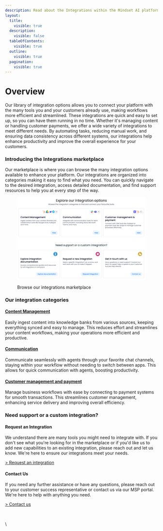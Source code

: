 ```yaml
---
description: Read about the Integrations within the Mindset AI platform.
layout:
  title:
    visible: true
  description:
    visible: false
  tableOfContents:
    visible: true
  outline:
    visible: true
  pagination:
    visible: true
---
```


# Overview

Our library of integration options allows you to connect your platform with the many tools you and your customers already use, making workflows more efficient and streamlined. These integrations are quick and easy to set up, so you can have them running in no time. Whether it's managing content or handling customer payments, we offer a wide variety of integrations to meet different needs. By automating tasks, reducing manual work, and ensuring data consistency across different systems, our integrations help enhance productivity and improve the overall experience for your customers.

### Introducing the Integrations marketplace

Our marketplace is where you can browse the many integration options available to enhance your platform. Our integrations are organized into categories making it easy to find what you need. You can quickly navigate to the desired integration, access detailed documentation, and find support resources to help you at every step of the way.

<figure><img src="../.gitbook/assets/marketplace (3).png" alt=""><figcaption><p>Browse our integrations marketplace</p></figcaption></figure>

### Our integration categories

#### [**Content Management**](content-management/)

Easily ingest content into knowledge banks from various sources, keeping everything synced and easy to manage. This reduces effort and streamlines your content workflows, making your operations more efficient and productive.

#### [**Communication**](communication/)

Communicate seamlessly with agents through your favorite chat channels, staying within your workflow without needing to switch between apps. This allows for quick communication with agents, boosting productivity.

#### [**Customer management and payment**](customer-management-and-payment/)

Manage business workflows with ease by connecting to payment systems for smooth transactions. This streamlines customer management, enhancing service delivery and improving overall efficiency.

### Need support or a custom integration?

#### Request an Integration

We understand there are many tools you might need to integrate with. If you don't see what you're looking for in the marketplace or if you'd like us to add new capabilities to an existing integration, please reach out and let us know. We're here to ensure our integrations meet your needs.

[> Request an integration](https://mindset-ai.atlassian.net/servicedesk/customer/portal/1/group/10/create/40)

#### Contact Us

If you need any further assistance or have any questions, please reach out to your customer success representative or contact us via our MSP portal. We're here to help with anything you need.

[> Contact us](https://mindset-ai.atlassian.net/servicedesk/customer/portal/1/group/10/create/41)

\
\
\
